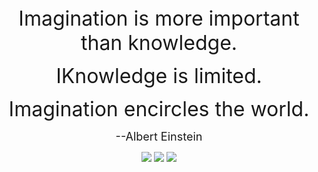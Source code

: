 <center>
<font color="" size=6 face="">Imagination is more important than knowledge. </font>

<font color="" size=6 face="">IKnowledge is limited.</font>

<font color="" size=6 face="">Imagination encircles the world.</font>  

<font color="" size=4 face="">--Albert Einstein</font>  

</center> 
<!--   my-icons -->
<p align="center">
    <a href="https://github.com/Weixin-Ma/Weixin-Ma/graphs/contributors"><img src="https://img.shields.io/github/contributors/Weixin-Ma/Weixin-Ma?color=blue"></a>
    <a href="https://github.com/Weixin-Ma/Weixin-Ma/stargazers"><img src="https://img.shields.io/github/stars/Weixin-Ma/Weixin-Ma.svg?logo=github"></a>
    <a href="https://github.com/Weixin-Ma/Weixin-Ma/network/members"><img src="https://img.shields.io/github/forks/Weixin-Ma/Weixin-Ma.svg?color=blue&logo=github"></a>
</p>
